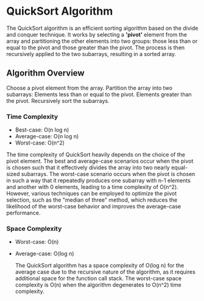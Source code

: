 # QuickSort Algorithm
The QuickSort algorithm is an efficient sorting algorithm based on the divide and conquer technique.
It works by selecting a **'pivot'** element from the array and partitioning the other elements into two groups:
those less than or equal to the pivot and those greater than the pivot.
The process is then recursively applied to the two subarrays, resulting in a sorted array.

## Algorithm Overview
Choose a pivot element from the array.
Partition the array into two subarrays:
Elements less than or equal to the pivot.
Elements greater than the pivot.
Recursively sort the subarrays.
### Time Complexity
- Best-case: O(n log n)
- Average-case: O(n log n)
- Worst-case: O(n^2)
 
 The time complexity of QuickSort heavily depends on the choice of the pivot element.
 The best and average-case scenarios occur when the pivot is chosen such that it effectively divides the array into two nearly equal-sized subarrays.
 The worst-case scenario occurs when the pivot is chosen in such a way that it repeatedly produces one subarray with n-1 elements and another with 0 elements,
 leading to a time complexity of O(n^2).
 However, various techniques can be employed to optimize the pivot selection,
 such as the "median of three" method, which reduces the likelihood of the worst-case behavior and improves the average-case performance.

### Space Complexity
- Worst-case: O(n)
- Average-case: O(log n)


  The QuickSort algorithm has a space complexity of O(log n) for the average case due to the recursive nature of the algorithm, 
  as it requires additional space for the function call stack.
  The worst-case space complexity is O(n) when the algorithm degenerates to O(n^2) time complexity.

